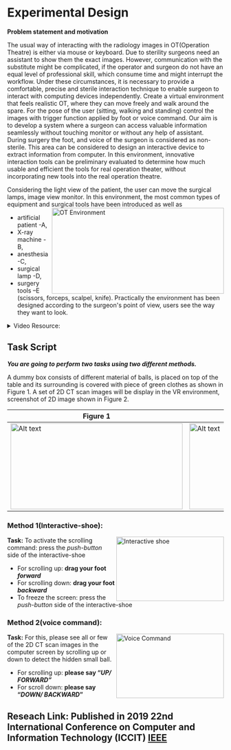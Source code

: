 # Experimental Design
**Problem statement and motivation** 

The usual way of interacting with the radiology images in OT(Operation Theatre) is either via mouse or keyboard. Due to sterility surgeons need an assistant to show them the exact images. However, communication with the substitute might be complicated, if the operator and surgeon do not have an equal level of professional skill, which consume time and might interrupt the workflow. Under these circumstances, it is necessary to provide a comfortable, precise and sterile interaction technique to enable surgeon to interact with computing devices independently. Create a virtual environment that feels realistic OT, where they can move freely and walk around the spare. For the pose of the user (sitting, walking and standing) control the images with trigger function applied by foot or voice command. Our aim is to develop a system where a surgeon can access valuable information seamlessly without touching monitor or without any help of assistant. During surgery the foot, and voice of the surgeon is considered as non-sterile. This area can be considered to design an interactive device to extract information from computer. In  this environment, innovative interaction tools can be preliminary evaluated to determine how much usable and efficient the tools for real operation theater, without incorporating new tools into the real operation theatre. 

Considering the light view of the patient, the user can move the surgical lamps, image view monitor. In this environment, the most common types of equipment and surgical tools have been introduced as well as
<img align="right" alt ="OT Environment" width="400" height="200" src="https://raw.githubusercontent.com/anuproy/Voice-and-Food-based-interaction-for-Navigating-2D-Radio-logical-image-in-the-VR-in-Unity/master/Image/OT%20Environment.png">
* artificial patient -A,
* X-ray machine -B, 
* anesthesia -C,
* surgical lamp -D,
* surgery tools –E (scissors, forceps, scalpel, knife).
Practically the environment has been designed according to the surgeon's point of view, users see the way they want to look.

<details><summary>Video Resource:</summary>
<p>

| 1. Operation Theatre Room | 2. Voice Command | 3. Foot-Based |
| --- | --- | --- |
| [See on YouTube](https://youtu.be/J-Cj34Edk6U) [![OT Room Command](https://img.youtube.com/vi/J-Cj34Edk6U/1.jpg)](https://youtu.be/J-Cj34Edk6U) | [See on YouTube](https://youtu.be/iLQDs32sj8Q) [![Voice Command](https://img.youtube.com/vi/iLQDs32sj8Q/1.jpg)](https://youtu.be/iLQDs32sj8Q) | [See on YouTube](https://youtu.be/4YYAUGX2i8I) [![Footbased](https://img.youtube.com/vi/4YYAUGX2i8I/1.jpg)](https://youtu.be/4YYAUGX2i8I)

</p>
</details>

## Task Script
***You are going to perform two tasks using two different methods.***

A dummy box consists of different material of balls, is placed on top of the table and its surrounding is covered with piece of green clothes as shown in Figure 1.
A set of 2D CT scan images will be display in the VR environment, screenshot of 2D image shown in Figure 2.

| Figure 1 | Figure 2 |
| --- | --- |
| <img alt="Alt text" width="400" height="200" src="https://raw.githubusercontent.com/anuproy/Voice-and-Food-based-interaction-for-Navigating-2D-Radio-logical-image-in-the-VR-in-Unity/master/Image/Dummy%20Box.png" title="Figure 1"> | <img alt="Alt text" width="400" height="200" src="https://raw.githubusercontent.com/anuproy/Voice-and-Food-based-interaction-for-Navigating-2D-Radio-logical-image-in-the-VR-in-Unity/master/Image/RadioLogical%20Image.png" title="Figure 2">


### Method 1(Interactive-shoe):

<img align="right" alt ="Interactive shoe" width="250" height="150" src="https://raw.githubusercontent.com/anuproy/Voice-and-Food-based-interaction-for-Navigating-2D-Radio-logical-image-in-the-VR-in-Unity/master/Image/Interactive%20Shoe.png">

**Task:** To activate the scrolling command: press the _push-button_ side of the interactive-shoe
* For scrolling up: **drag your foot _forward_**
* For scrolling down: **drag your foot _backward_**
* To freeze the screen: press the _push-button_ side of the interactive-shoe


### Method 2(voice command):

<img align="right" alt ="Voice Command" width="250" height="150" src="https://raw.githubusercontent.com/anuproy/Voice-and-Food-based-interaction-for-Navigating-2D-Radio-logical-image-in-the-VR-in-Unity/master/Image/Voice%20Coomand.png">

**Task:**  For this, please see all or few of the 2D CT scan images in the computer screen by scrolling up or down to detect the hidden small ball.
* For scrolling up:  **please say “_UP/ FORWARD”_**
* For scroll down: **please say “_DOWN/ BACKWARD_”**


## **Reseach Link**: Published in 2019 22nd International Conference on Computer and Information Technology (ICCIT) [IEEE](https://ieeexplore.ieee.org/abstract/document/9038175)


